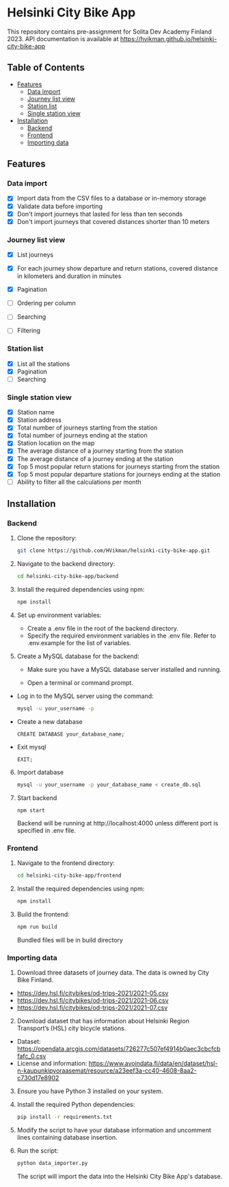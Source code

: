 # Helsinki City Bike App

This repository contains pre-assignment for Solita Dev Academy Finland 2023.
API documentation is available at https://hvikman.github.io/helsinki-city-bike-app

## Table of Contents

- [Features](#features)
  - [Data import](#data-import)
  - [Journey list view](#journey-list-view)
  - [Station list](#station-list)
  - [Single station view](#single-station-view)
- [Installation](#installation)
  - [Backend](#backend)
  - [Frontend](#frontend)
  - [Importing data](#importing-data)

## Features

### Data import

- [x] Import data from the CSV files to a database or in-memory storage
- [x] Validate data before importing
- [x] Don't import journeys that lasted for less than ten seconds
- [x] Don't import journeys that covered distances shorter than 10 meters

### Journey list view

- [x] List journeys

- [x] For each journey show departure and return stations, covered distance in kilometers and duration in minutes

- [x] Pagination
- [ ] Ordering per column
- [ ] Searching
- [ ] Filtering

### Station list

- [x] List all the stations
- [x] Pagination
- [ ] Searching

### Single station view

- [x] Station name
- [x] Station address
- [x] Total number of journeys starting from the station
- [x] Total number of journeys ending at the station
- [x] Station location on the map
- [x] The average distance of a journey starting from the station
- [x] The average distance of a journey ending at the station
- [x] Top 5 most popular return stations for journeys starting from the station
- [x] Top 5 most popular departure stations for journeys ending at the station
- [ ] Ability to filter all the calculations per month

## Installation

### Backend

1. Clone the repository:

   ```bash
   git clone https://github.com/HVikman/helsinki-city-bike-app.git

   ```

2. Navigate to the backend directory:

   ```bash
   cd helsinki-city-bike-app/backend

   ```

3. Install the required dependencies using npm:

   ```bash
   npm install

   ```

4. Set up environment variables:

   - Create a .env file in the root of the backend directory.
   - Specify the required environment variables in the .env file. Refer to .env.example for the list of variables.

5. Create a MySQL database for the backend:

   - Make sure you have a MySQL database server installed and running.

   - Open a terminal or command prompt.

- Log in to the MySQL server using the command:
  ```bash
  mysql -u your_username -p
  ```
- Create a new database
  ```mysql
  CREATE DATABASE your_database_name;
  ```
- Exit mysql
  ```mysql
  EXIT;
  ```

6. Import database

   ```bash
   mysql -u your_username -p your_database_name < create_db.sql
   ```

7. Start backend
   ```
   npm start
   ```
   Backend will be running at http://localhost:4000 unless different port is specified in .env file.

### Frontend

1. Navigate to the frontend directory:

   ```bash
   cd helsinki-city-bike-app/frontend

   ```

2. Install the required dependencies using npm:

   ```bash
   npm install

   ```

3. Build the frontend:

   ```bash
   npm run build
   ```

   Bundled files will be in build directory

### Importing data

1. Download three datasets of journey data. The data is owned by City Bike Finland.

- <https://dev.hsl.fi/citybikes/od-trips-2021/2021-05.csv>
- <https://dev.hsl.fi/citybikes/od-trips-2021/2021-06.csv>
- <https://dev.hsl.fi/citybikes/od-trips-2021/2021-07.csv>

2. Download dataset that has information about Helsinki Region Transport’s (HSL) city bicycle stations.

- Dataset: <https://opendata.arcgis.com/datasets/726277c507ef4914b0aec3cbcfcbfafc_0.csv>
- License and information: <https://www.avoindata.fi/data/en/dataset/hsl-n-kaupunkipyoraasemat/resource/a23eef3a-cc40-4608-8aa2-c730d17e8902>

3. Ensure you have Python 3 installed on your system.

4. Install the required Python dependencies:

   ```bash
   pip install -r requirements.txt
   ```

5. Modify the script to have your database information and uncomment lines containing database insertion.

6. Run the script:

   ```bash
   python data_importer.py
   ```

   The script will import the data into the Helsinki City Bike App's database.
